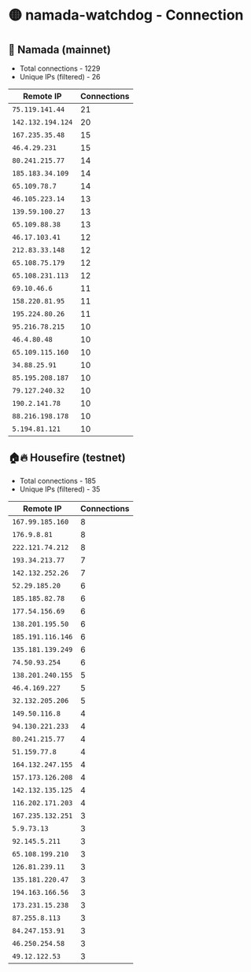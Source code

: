 # 🟡 namada-watchdog - Connection

## 🚀 Namada (mainnet)
- Total connections - 1229
- Unique IPs (filtered) - 26

| Remote IP | Connections |
|-----------|-------------|
| `75.119.141.44` | 21 |
| `142.132.194.124` | 20 |
| `167.235.35.48` | 15 |
| `46.4.29.231` | 15 |
| `80.241.215.77` | 14 |
| `185.183.34.109` | 14 |
| `65.109.78.7` | 14 |
| `46.105.223.14` | 13 |
| `139.59.100.27` | 13 |
| `65.109.88.38` | 13 |
| `46.17.103.41` | 12 |
| `212.83.33.148` | 12 |
| `65.108.75.179` | 12 |
| `65.108.231.113` | 12 |
| `69.10.46.6` | 11 |
| `158.220.81.95` | 11 |
| `195.224.80.26` | 11 |
| `95.216.78.215` | 10 |
| `46.4.80.48` | 10 |
| `65.109.115.160` | 10 |
| `34.88.25.91` | 10 |
| `85.195.208.187` | 10 |
| `79.127.240.32` | 10 |
| `190.2.141.78` | 10 |
| `88.216.198.178` | 10 |
| `5.194.81.121` | 10 |

## 🏠🔥 Housefire (testnet)

- Total connections - 185
- Unique IPs (filtered) - 35

| Remote IP | Connections |
|-----------|-------------|
| `167.99.185.160` | 8 |
| `176.9.8.81` | 8 |
| `222.121.74.212` | 8 |
| `193.34.213.77` | 7 |
| `142.132.252.26` | 7 |
| `52.29.185.20` | 6 |
| `185.185.82.78` | 6 |
| `177.54.156.69` | 6 |
| `138.201.195.50` | 6 |
| `185.191.116.146` | 6 |
| `135.181.139.249` | 6 |
| `74.50.93.254` | 6 |
| `138.201.240.155` | 5 |
| `46.4.169.227` | 5 |
| `32.132.205.206` | 5 |
| `149.50.116.8` | 4 |
| `94.130.221.233` | 4 |
| `80.241.215.77` | 4 |
| `51.159.77.8` | 4 |
| `164.132.247.155` | 4 |
| `157.173.126.208` | 4 |
| `142.132.135.125` | 4 |
| `116.202.171.203` | 4 |
| `167.235.132.251` | 3 |
| `5.9.73.13` | 3 |
| `92.145.5.211` | 3 |
| `65.108.199.210` | 3 |
| `126.81.239.11` | 3 |
| `135.181.220.47` | 3 |
| `194.163.166.56` | 3 |
| `173.231.15.238` | 3 |
| `87.255.8.113` | 3 |
| `84.247.153.91` | 3 |
| `46.250.254.58` | 3 |
| `49.12.122.53` | 3 |

